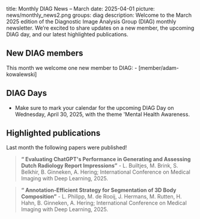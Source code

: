 title: Monthly DIAG News – March
date: 2025-04-01
picture: news/monthly_news2.png
groups: diag
description: Welcome to the March 2025 edition of the Diagnostic Image Analysis Group (DIAG) monthly newsletter. We’re excited to share updates on a new member, the upcoming DIAG day, and our latest highlighted publications.

## New DIAG members
This month we welcome one new member to DIAG:
	- [member/adam-kowalewski]

## DIAG Days 
-	Make sure to mark your calendar for the upcoming DIAG Day on Wednesday, April 30, 2025, with the theme 'Mental Health Awareness.


## Highlighted publications
Last month the following papers were published!
> **“ Evaluating ChatGPT's Performance in Generating and Assessing Dutch Radiology Report Impressions”** - L. Builtjes, M. Brink, S. Belkhir, B. Ginneken, A. Hering; International Conference on Medical Imaging with Deep Learning, 2025.

> **“ Annotation-Efficient Strategy for Segmentation of 3D Body Composition”** - L. Philipp, M. de Rooij, J. Hermans, M. Rutten, H. Hahn, B. Ginneken, A. Hering; International Conference on Medical Imaging with Deep Learning, 2025.

